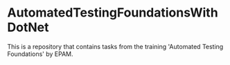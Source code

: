 # AutomatedTestingFoundationsWithDotNet
This is a repository that contains tasks from the training 'Automated Testing Foundations' by EPAM.
